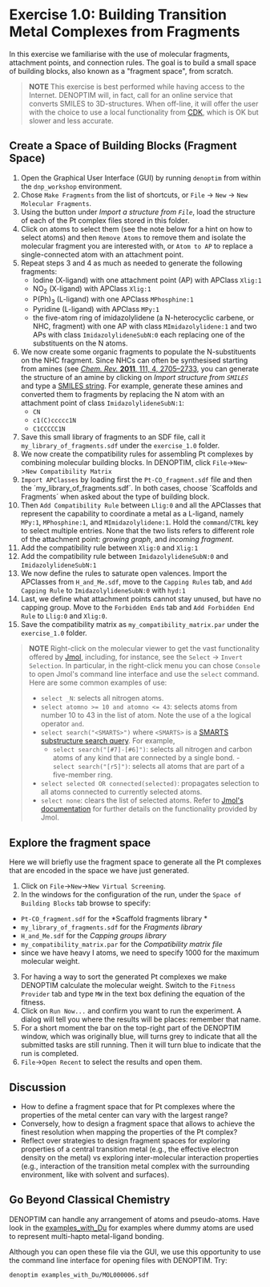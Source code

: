 # Exercise 1.0: Building Transition Metal Complexes from Fragments

In this exercise we familiarise with the use of molecular fragments, attachment points, and connection rules. The goal is to build a small space of building blocks, also known as a "fragment space", from scratch.

> **NOTE** This exercise is best performed while having access to the Internet. DENOPTIM will, in fact, call for an online service that converts SMILES to 3D-structures. When off-line, it will offer the user with the choice to use a local functionality from [CDK](https://cdk.github.io/), which is OK but slower and less accurate.


## Create a Space of Building Blocks (Fragment Space)

1. Open the Graphical User Interface (GUI) by running `denoptim` from within the `dnp_workshop` environment.
2. Chose `Make Fragments` from the list of shortcuts, or `File` -> `New` -> `New Molecular Fragments`.
3. Using the button under *Import a structure from `File`*, load the structure of each of the Pt complex files stored in this folder.
4. Click on atoms to select them (see the note below for a hint on how to select atoms) and then `Remove Atoms` to remove them and isolate the molecular fragment you are interested with, or `Atom to AP` to replace a single-connected atom with an attachment point.
5. Repeat steps 3 and 4 as much as needed to generate the following fragments:
	- Iodine (X-ligand) with one attachment point (AP) with APClass `Xlig:1`
	- NO<sub>2</sub> (X-ligand) with APClass `Xlig:1`
	- P(Ph)<sub>3</sub> (L-ligand) with one APClass `MPhosphine:1`
	- Pyridine (L-ligand) with APClass `MPy:1`
	- the five-atom ring of imidazolylidene (a N-heterocyclic carbene, or NHC, fragment) with one AP with class `MImidazolylidene:1` and two APs with class `ImidazolylideneSubN:0` each replacing one of the substituents on the N atoms.
6. We now create some organic fragments to populate the N-substituents on the NHC fragment. Since NHCs can often be synthesised starting from amines (see [*Chem. Rev.* **2011**, 111, 4, 2705–2733](https://doi.org/10.1021/cr100328e), you can generate the structure of an amine by clicking on *Import structure from `SMILES`* and type a [SMILES string](https://www.daylight.com/dayhtml/doc/theory/theory.smiles.html). For example, generate these amines and converted them to fragments by replacing the N atom with an attachment point of class `ImidazolylideneSubN:1`:
	- `CN`
	- `c1(C)ccccc1N`
	- `C1CCCCC1N`
7. Save this small library of fragments to an SDF file, call it `my_library_of_fragments.sdf` under the `exercise_1.0` folder.
8. We now create the compatibility rules for assembling Pt complexes by combining molecular building blocks. In DENOPTIM, click `File`->`New`->`New Compatibility Matrix`
9. `Import APClasses` by loading first the `Pt-CO_fragment.sdf` file and then the ´my_library_of_fragments.sdf´. In both cases, choose ´Scaffolds and Fragments´ when asked about the type of building block.
10. Then `Add Compatibility Rule` between `Llig:0` and all the APClasses that represent the capability to coordinate a metal as a L-ligand, namely `MPy:1`, `MPhosphine:1`, and `MImidazolylidene:1`. Hold the `command`/`CTRL` key to select multiple entries. None that the two lists refers to different role of the attachment point: *growing graph*, and *incoming fragment*.
11. Add the compatibility rule between `Xlig:0` and `Xlig:1`
12. Add the compatibility rule between `ImidazolylideneSubN:0` and `ImidazolylideneSubN:1`
13. We now define the rules to saturate open valences. Import the APClasses from `H_and_Me.sdf`, move to the `Capping Rules` tab, and `Add Capping Rule` to `ImidazolylideneSubN:0` with `hyd:1`
14. Last, we define what attachment points cannot stay unused, but have no capping group. Move to the `Forbidden Ends` tab and `Add Forbidden End Rule` to `Llig:0`  and `Xlig:0`.
15. Save the compatibility matrix as `my_compatibility_matrix.par` under the `exercise_1.0` folder.

> **NOTE** Right-click on the molecular viewer to get the vast functionality offered by [Jmol](http://jmol.sourceforge.net/), including, for instance, see the `Select` -> `Invert Selection`. In particular, in the right-click menu you can chose `Console` to open Jmol's command line interface and use the `select` command. Here are some common examples of use:
> - `select _N`: selects all nitrogen atoms.
> - `select atomno >= 10 and atomno <= 43`: selects atoms from number 10 to 43 in the list of atom. Note the use of a the logical operator `and`.
> - `select search("<SMARTS>")` where `<SMARTS>` is a [SMARTS substructure search query](https://www.daylight.com/dayhtml/doc/theory/theory.smarts.html). For example,
>	- `select search("[#7]-[#6]")`: selects all nitrogen and carbon atoms of any kind that are connected by a single bond.
	- `select search("[r5]")`: selects all atoms that are part of a five-member ring.
> - `select selected OR connected(selected)`: propagates selection to all atoms connected to currently selected atoms.
> - `select none`: clears the list of selected atoms.
> Refer to [Jmol's documentation](https://chemapps.stolaf.edu/jmol/docs/) for further details on the functionality provided by Jmol.

## Explore the fragment space
Here we will briefly use the fragment space to generate all the Pt complexes that are encoded in the space we have just generated.
1. Click on `File`->`New`->`New Virtual Screening`.
2. In the windows for the configuration of the run, under the `Space of Building Blocks` tab browse to specify:
- `Pt-CO_fragment.sdf` for the *Scaffold fragments library *
- `my_library_of_fragments.sdf` for the *Fragments library*
- `H_and_Me.sdf` for the *Capping groups library*
- `my_compatibility_matrix.par` for the *Compatibility matrix file*
- since we have heavy I atoms, we need to specify 1000 for the maximum molecular weight.
3. For having a way to sort the generated Pt complexes we make DENOPTIM calculate the molecular weight. Switch to the `Fitness Provider` tab and type `MW` in the text box defining the equation of the fitness.
4. Click on `Run Now...` and confirm you want to run the experiment. A dialog will tell you where the results will be places: remember that name.
5. For a short moment the bar on the top-right part of the DENOPTIM window, which was originally blue, will turns grey to indicate that all the submitted tasks are still running. Then it will turn blue to indicate that the run is completed.
6. `File`->`Open Recent` to select the results and open them.

## Discussion
- How to define a fragment space that for Pt complexes where the properties of the metal center can vary with the largest range?
- Conversely, how to design a fragment space that allows to achieve the finest resolution when mapping the properties of the Pt complex?
- Reflect over strategies to design fragment spaces for exploring properties of a central transition metal (e.g., the effective electron density on the metal) vs exploring inter-molecular interaction properties (e.g., interaction of the transition metal complex with the surrounding environment, like with solvent and surfaces).

## Go Beyond Classical Chemistry
DENOPTIM can handle any arrangement of atoms and pseudo-atoms. Have  look in the [examples_with_Du](examples_with_Du) for examples where dummy atoms are used to represent multi-hapto metal-ligand bonding.

Although you can open these file via the GUI, we use this opportunity to use the command line interface for opening files with DENOPTIM. Try:
```
denoptim examples_with_Du/MOL000006.sdf
```
